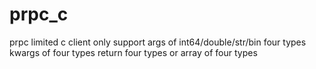 # prpc_c
prpc limited c client
only support args of int64/double/str/bin four types
     kwargs of four types
return four types or array of four types
